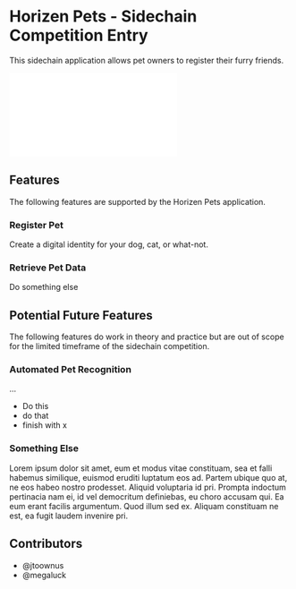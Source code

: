 # Horizen Pets - Sidechain Competition Entry

This sidechain application allows pet owners to register their furry friends.

![Application Workflow](graphics/sidechain-comp-example-graphic.md)

## Features

The following features are supported by the Horizen Pets application.

### Register Pet

Create a digital identity for your dog, cat, or what-not.

### Retrieve Pet Data

Do something else

## Potential Future Features

The following features do work in theory and practice but are out of scope for the limited timeframe of the sidechain competition.

### Automated Pet Recognition

...

- Do this
- do that
- finish with x

### Something Else

Lorem ipsum dolor sit amet, eum et modus vitae constituam, sea et falli habemus similique, euismod eruditi luptatum eos ad. Partem ubique quo at, ne eos habeo nostro prodesset. Aliquid voluptaria id pri. Prompta indoctum pertinacia nam ei, id vel democritum definiebas, eu choro accusam qui. Ea eum erant facilis argumentum. Quod illum sed ex. Aliquam constituam ne est, ea fugit laudem invenire pri.

## Contributors

- @jtoownus
- @megaluck
